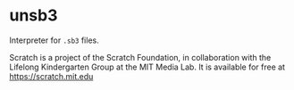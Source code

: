 # unsb3

Interpreter for `.sb3` files.

Scratch is a project of the Scratch Foundation, in collaboration with the
Lifelong Kindergarten Group at the MIT Media Lab. It is available for free at
<https://scratch.mit.edu>
